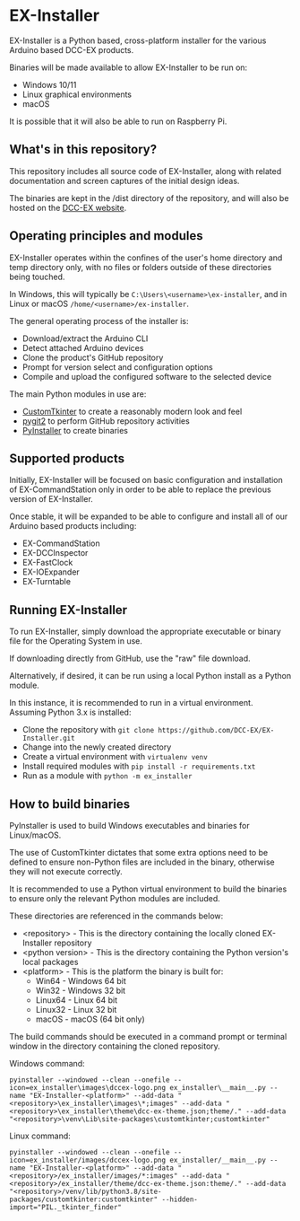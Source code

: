 # EX-Installer

EX-Installer is a Python based, cross-platform installer for the various Arduino based DCC-EX products.

Binaries will be made available to allow EX-Installer to be run on:

- Windows 10/11
- Linux graphical environments
- macOS

It is possible that it will also be able to run on Raspberry Pi.

## What's in this repository?

This repository includes all source code of EX-Installer, along with related documentation and screen captures of the initial design ideas.

The binaries are kept in the /dist directory of the repository, and will also be hosted on the [DCC-EX website](https://dcc-ex.com).

## Operating principles and modules

EX-Installer operates within the confines of the user's home directory and temp directory only, with no files or folders outside of these directories being touched.

In Windows, this will typically be `C:\Users\<username>\ex-installer`, and in Linux or macOS `/home/<username>/ex-installer`.

The general operating process of the installer is:

- Download/extract the Arduino CLI
- Detect attached Arduino devices
- Clone the product's GitHub repository
- Prompt for version select and configuration options
- Compile and upload the configured software to the selected device

The main Python modules in use are:

- [CustomTkinter](https://customtkinter.tomschimansky.com/) to create a reasonably modern look and feel
- [pygit2](https://www.pygit2.org/index.html) to perform GitHub repository activities
- [PyInstaller](https://pyinstaller.org/en/stable/index.html) to create binaries

## Supported products

Initially, EX-Installer will be focused on basic configuration and installation of EX-CommandStation only in order to be able to replace the previous version of EX-Installer.

Once stable, it will be expanded to be able to configure and install all of our Arduino based products including:

- EX-CommandStation
- EX-DCCInspector
- EX-FastClock
- EX-IOExpander
- EX-Turntable

## Running EX-Installer

To run EX-Installer, simply download the appropriate executable or binary file for the Operating System in use.

If downloading directly from GitHub, use the "raw" file download.

Alternatively, if desired, it can be run using a local Python install as a Python module.

In this instance, it is recommended to run in a virtual environment. Assuming Python 3.x is installed:

- Clone the repository with `git clone https://github.com/DCC-EX/EX-Installer.git`
- Change into the newly created directory
- Create a virtual environment with `virtualenv venv`
- Install required modules with `pip install -r requirements.txt`
- Run as a module with `python -m ex_installer`

## How to build binaries

PyInstaller is used to build Windows executables and binaries for Linux/macOS.

The use of CustomTkinter dictates that some extra options need to be defined to ensure non-Python files are included in the binary, otherwise they will not execute correctly.

It is recommended to use a Python virtual environment to build the binaries to ensure only the relevant Python modules are included.

These directories are referenced in the commands below:

- \<repository\> - This is the directory containing the locally cloned EX-Installer repository
- \<python version\> - This is the directory containing the Python version's local packages
- \<platform\> - This is the platform the binary is built for:
  - Win64 - Windows 64 bit
  - Win32 - Windows 32 bit
  - Linux64 - Linux 64 bit
  - Linux32 - Linux 32 bit
  - macOS - macOS (64 bit only)

The build commands should be executed in a command prompt or terminal window in the directory containing the cloned repository.

Windows command:

`pyinstaller --windowed --clean --onefile --icon=ex_installer\images\dccex-logo.png ex_installer\__main__.py --name "EX-Installer-<platform>" --add-data "<repository>\ex_installer\images\*;images" --add-data "<repository>\ex_installer\theme\dcc-ex-theme.json;theme/." --add-data "<repository>\venv\Lib\site-packages\customtkinter;customtkinter"`

Linux command:

`pyinstaller --windowed --clean --onefile --icon=ex_installer/images/dccex-logo.png ex_installer/__main__.py --name "EX-Installer-<platform>" --add-data "<repository>/ex_installer/images/*:images" --add-data "<repository>/ex_installer/theme/dcc-ex-theme.json:theme/." --add-data "<repository>/venv/lib/python3.8/site-packages/customtkinter:customtkinter" --hidden-import="PIL._tkinter_finder"`
